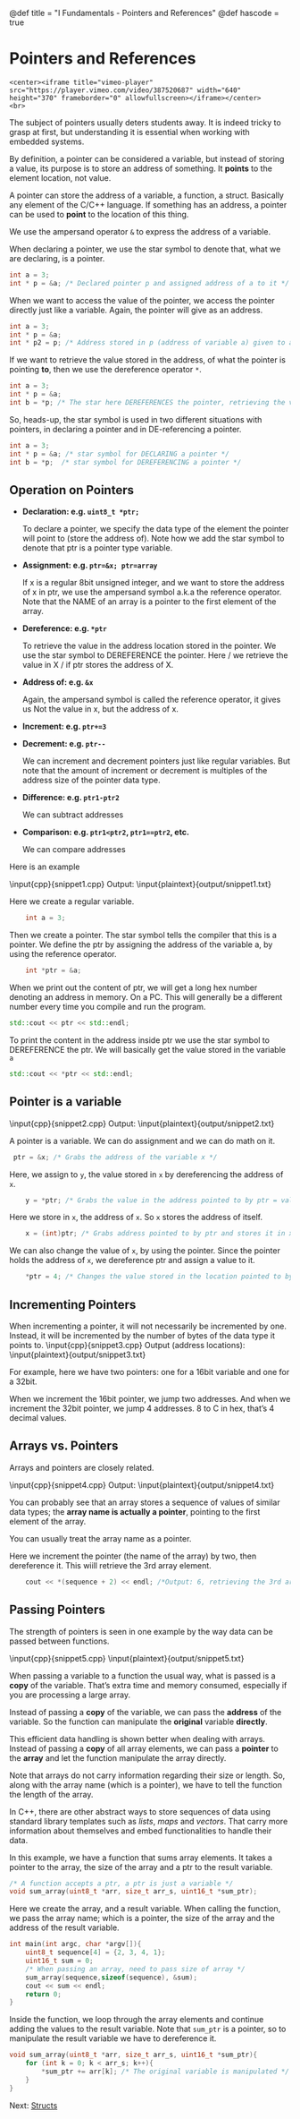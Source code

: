 @def title = "I Fundamentals - Pointers and References"
@def hascode = true

# Pointers and References
~~~
<center><iframe title="vimeo-player" src="https://player.vimeo.com/video/387520687" width="640" height="370" frameborder="0" allowfullscreen></iframe></center>
<br>
~~~
The subject of pointers usually deters students away. It is indeed tricky to grasp at first, but understanding it is essential when working with embedded systems. 

By definition, a pointer can be considered a variable, but instead of storing a value, its purpose is to store an address of something. It **points** to the element location, not value.

A pointer can store the address of a variable, a function, a struct. Basically any element of the C/C++ language. If something has an address, a pointer can be used to **point** to the location of this thing.

We use the ampersand operator `&` to express the address of a variable. 

When declaring a pointer, we use the star symbol to denote that, what we are declaring, is a pointer. 
```cpp
int a = 3;
int * p = &a; /* Declared pointer p and assigned address of a to it */
```
When we want to access the value of the pointer, we access the pointer directly just like a variable. Again, the pointer will give as an address.
```cpp
int a = 3;
int * p = &a;
int * p2 = p; /* Address stored in p (address of variable a) given to a new pointer */
```

If we want to retrieve the value stored in the address, of what the pointer is pointing **to**, then we use the dereference operator `*`. 
```cpp
int a = 3;
int * p = &a;
int b = *p; /* The star here DEREFERENCES the pointer, retrieving the value in that address*/
```

So, heads-up, the star symbol is used in two different situations with pointers, in declaring a pointer and in DE-referencing a pointer.

```cpp
int a = 3;
int * p = &a; /* star symbol for DECLARING a pointer */
int b = *p;  /* star symbol for DEREFERENCING a pointer */
```

## Operation on Pointers
- **Declaration:         e.g. `uint8_t *ptr;`**
  
  To declare a pointer, we specify the data type of the element the pointer will point to (store the address of). Note how we add the star symbol to denote that ptr is a pointer type variable.

- **Assignment:	       e.g. `ptr=&x; ptr=array`**
  
  If x is a regular 8bit unsigned integer, and we want to store the address of x in ptr, we use the ampersand symbol a.k.a the reference operator. Note that the NAME of an array is a pointer to the first element of the array.

- **Dereference:	       e.g. `*ptr`**
  
  To retrieve the value in the address location stored in the pointer. We use the star symbol to DEREFERENCE the pointer. Here / we retrieve the value in X / if ptr stores the address of X.

- **Address of:	       e.g. `&x`**
  
  Again, the ampersand symbol is called the reference operator, it gives us Not the value in x, but the address of x.

- **Increment:		   e.g. `ptr+=3`**
- **Decrement:	       e.g. `ptr--`**
  
  We can increment and decrement pointers just like regular variables. But note that the amount of increment or decrement is multiples of the address size of the pointer data type. 

- **Difference:		   e.g. `ptr1-ptr2`** 
  
  We can subtract addresses

- **Comparison:	       e.g. `ptr1<ptr2`, `ptr1==ptr2`, etc.**
  
  We can compare addresses

Here is an example

\input{cpp}{snippet1.cpp}
Output:
\input{plaintext}{output/snippet1.txt}

Here we create a regular variable.
```cpp
    int a = 3;
```

Then we create a pointer. The star symbol tells the compiler that this is a pointer. We define the ptr by assigning the address of the variable a, by using the reference operator.
```cpp
    int *ptr = &a;
```
When we print out the content of ptr, we will get a long hex number denoting an address in memory. On a PC. This will generally be a different number every time you compile and run the program.
```cpp
std::cout << ptr << std::endl;
```
To print the content in the address inside ptr we use the star symbol to DEREFERENCE the ptr. We will basically get the value stored in the variable `a` 
```cpp
std::cout << *ptr << std::endl;
```
## Pointer is a variable
\input{cpp}{snippet2.cpp}
Output:
\input{plaintext}{output/snippet2.txt}

A pointer is a variable. We can do assignment and we can do math on it.
```cpp
 ptr = &x; /* Grabs the address of the variable x */
```

Here, we assign to `y`, the value stored in `x` by dereferencing the address of `x`.
```cpp
    y = *ptr; /* Grabs the value in the address pointed to by ptr = value in x */
```

Here we store in `x`, the address of `x`. So `x` stores the address of itself. 
```cpp
    x = (int)ptr; /* Grabs address pointed to by ptr and stores it in x */
```

We can also change the value of `x`, by using the pointer. Since the pointer holds the address of `x`, we dereference ptr and assign a value to it. 
```cpp
    *ptr = 4; /* Changes the value stored in the location pointed to by ptr: changes the value of x */
```
## Incrementing Pointers

When incrementing a pointer, it will not necessarily be incremented by one. Instead, it will be incremented by the number of bytes of the data type it points to.
\input{cpp}{snippet3.cpp}
Output (address locations):
\input{plaintext}{output/snippet3.txt}

For example, here we have two pointers: one for a 16bit variable and one for a 32bit.

When we increment the 16bit pointer, we jump two addresses. And when we increment the 32bit pointer, we jump 4 addresses. 8 to C in hex, that’s 4 decimal values.

## Arrays vs. Pointers
Arrays and pointers are closely related. 

\input{cpp}{snippet4.cpp}
Output:
\input{plaintext}{output/snippet4.txt}

You can probably see that an array stores a sequence of values of similar data types; the **array name is actually a pointer**, pointing to the first element of the array.

You can usually treat the array name as a pointer. 

Here we increment the pointer (the name of the array) by two, then dereference it. This wiill retrieve the 3rd array element.
```cpp
    cout << *(sequence + 2) << endl; /*Output: 6, retrieving the 3rd array element */
```
## Passing Pointers
The strength of pointers is seen in one example by the way data can be passed between functions. 

\input{cpp}{snippet5.cpp}
\input{plaintext}{output/snippet5.txt}

When passing a variable to a function the usual way, what is passed is a **copy** of the variable. That’s extra time and memory consumed, especially if you are processing a large array.

Instead of passing a **copy** of the variable, we can pass the **address** of the variable. So the function can manipulate the **original** variable **directly**.

This efficient data handling is shown better when dealing with arrays. Instead of passing a **copy** of all array elements, we can pass a **pointer** to the **array** and let the function manipulate the array directly.

Note that arrays do not carry information regarding their size or length. So, along with the array name (which is a pointer), we have to tell the function the length of the array.

In C++, there are other abstract ways to store sequences of data using standard library templates such as *lists*, *maps* and *vectors*. That carry more information about themselves and embed functionalities to handle their data.

In this example, we have a function that sums array elements. It takes a pointer to the array, the size of the array and a ptr to the result variable.
```cpp
/* A function accepts a ptr, a ptr is just a variable */
void sum_array(uint8_t *arr, size_t arr_s, uint16_t *sum_ptr);
```
Here we create the array, and a result variable. When calling the function, we pass the array name; which is a pointer, the size of the array and the address of the result variable.
```cpp
int main(int argc, char *argv[]){
    uint8_t sequence[4] = {2, 3, 4, 1};
    uint16_t sum = 0; 
    /* When passing an array, need to pass size of array */
    sum_array(sequence,sizeof(sequence), &sum);
    cout << sum << endl;
    return 0;
}
```
Inside the function, we loop through the array elements and continue adding the values to the result variable. Note that `sum_ptr` is a pointer, so to manipulate the result variable we have to dereference it.
```cpp
void sum_array(uint8_t *arr, size_t arr_s, uint16_t *sum_ptr){
    for (int k = 0; k < arr_s; k++){
        *sum_ptr += arr[k]; /* The original variable is manipulated */
    }
}
```




Next: [Structs](../lesson11/)